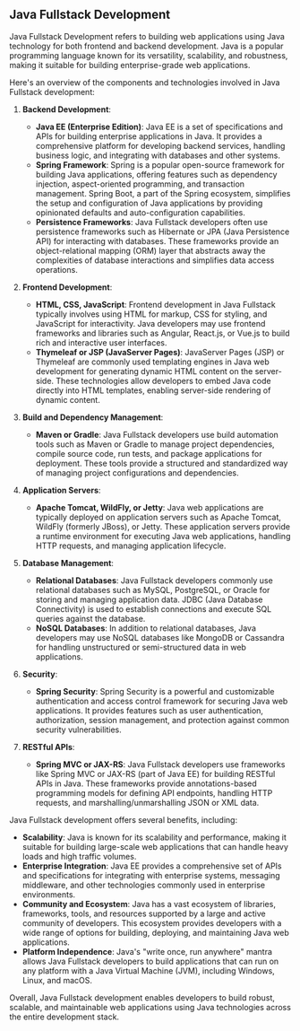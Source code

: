 ## Java Fullstack Development
Java Fullstack Development refers to building web applications using Java technology for both frontend and backend development. Java is a popular programming language known for its versatility, scalability, and robustness, making it suitable for building enterprise-grade web applications.

Here's an overview of the components and technologies involved in Java Fullstack development:

1. **Backend Development**:
   - **Java EE (Enterprise Edition)**: Java EE is a set of specifications and APIs for building enterprise applications in Java. It provides a comprehensive platform for developing backend services, handling business logic, and integrating with databases and other systems.
   - **Spring Framework**: Spring is a popular open-source framework for building Java applications, offering features such as dependency injection, aspect-oriented programming, and transaction management. Spring Boot, a part of the Spring ecosystem, simplifies the setup and configuration of Java applications by providing opinionated defaults and auto-configuration capabilities.
   - **Persistence Frameworks**: Java Fullstack developers often use persistence frameworks such as Hibernate or JPA (Java Persistence API) for interacting with databases. These frameworks provide an object-relational mapping (ORM) layer that abstracts away the complexities of database interactions and simplifies data access operations.

2. **Frontend Development**:
   - **HTML, CSS, JavaScript**: Frontend development in Java Fullstack typically involves using HTML for markup, CSS for styling, and JavaScript for interactivity. Java developers may use frontend frameworks and libraries such as Angular, React.js, or Vue.js to build rich and interactive user interfaces.
   - **Thymeleaf or JSP (JavaServer Pages)**: JavaServer Pages (JSP) or Thymeleaf are commonly used templating engines in Java web development for generating dynamic HTML content on the server-side. These technologies allow developers to embed Java code directly into HTML templates, enabling server-side rendering of dynamic content.

3. **Build and Dependency Management**:
   - **Maven or Gradle**: Java Fullstack developers use build automation tools such as Maven or Gradle to manage project dependencies, compile source code, run tests, and package applications for deployment. These tools provide a structured and standardized way of managing project configurations and dependencies.

4. **Application Servers**:
   - **Apache Tomcat, WildFly, or Jetty**: Java web applications are typically deployed on application servers such as Apache Tomcat, WildFly (formerly JBoss), or Jetty. These application servers provide a runtime environment for executing Java web applications, handling HTTP requests, and managing application lifecycle.

5. **Database Management**:
   - **Relational Databases**: Java Fullstack developers commonly use relational databases such as MySQL, PostgreSQL, or Oracle for storing and managing application data. JDBC (Java Database Connectivity) is used to establish connections and execute SQL queries against the database.
   - **NoSQL Databases**: In addition to relational databases, Java developers may use NoSQL databases like MongoDB or Cassandra for handling unstructured or semi-structured data in web applications.

6. **Security**:
   - **Spring Security**: Spring Security is a powerful and customizable authentication and access control framework for securing Java web applications. It provides features such as user authentication, authorization, session management, and protection against common security vulnerabilities.

7. **RESTful APIs**:
   - **Spring MVC or JAX-RS**: Java Fullstack developers use frameworks like Spring MVC or JAX-RS (part of Java EE) for building RESTful APIs in Java. These frameworks provide annotations-based programming models for defining API endpoints, handling HTTP requests, and marshalling/unmarshalling JSON or XML data.

Java Fullstack development offers several benefits, including:

- **Scalability**: Java is known for its scalability and performance, making it suitable for building large-scale web applications that can handle heavy loads and high traffic volumes.
- **Enterprise Integration**: Java EE provides a comprehensive set of APIs and specifications for integrating with enterprise systems, messaging middleware, and other technologies commonly used in enterprise environments.
- **Community and Ecosystem**: Java has a vast ecosystem of libraries, frameworks, tools, and resources supported by a large and active community of developers. This ecosystem provides developers with a wide range of options for building, deploying, and maintaining Java web applications.
- **Platform Independence**: Java's "write once, run anywhere" mantra allows Java Fullstack developers to build applications that can run on any platform with a Java Virtual Machine (JVM), including Windows, Linux, and macOS.

Overall, Java Fullstack development enables developers to build robust, scalable, and maintainable web applications using Java technologies across the entire development stack.
